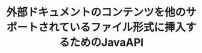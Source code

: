 ---
############################# Static ############################
layout: "auto-gen-gist"
draft: false
path: "ja/assembly/java/document/ppsm"
otherformats: PDF HTML XPS TIFF MHTML TXT XAML EPUB SVG PS PCL XML OTT OXPS MD POT OTP DOC DOCX DOCM DOT DOTX DOTM RTF ODT OTT XLS XLT XLSX XLSM XLTX XLTM XLSB ODS PPT PPTX PPTM PPS PPSX POTX POTM ODP EML EMLX MSG 

############################# Head ############################
head_title: "Java API：外部ドキュメントのコンテンツをPPSMファイル形式に追加"
head_description: "GroupDocs.Assembly Java APIを使用すると、外部ドキュメントのコンテンツをPDF、DOCX、RTF、XLSX、CSV、PPTX、EML、MSGなどのさまざまなファイル形式に動的に挿入できます。"

############################# Header ############################
title: "外部ドキュメントのコンテンツを他のサポートされているファイル形式に挿入するためのJavaAPI"
description: "GroupDocs.Assembly for Javaは、外部ドキュメントのコンテンツをレポート、電子メール、およびPDF、DOC、DOCX、XLSX、CSV、PPTX、EML、MSGなどのサポートされているさまざまなファイル形式に挿入するための機能を提供します。"

######################### Download Button #######################
button:
    enable: true

############################# About ############################
about:
    enable: true
    title: "Javaを介して外部ドキュメントのコンテンツを他の一般的なファイル形式に挿入するにはどうすればよいですか？"
    content: |
      ドキュメントまたはファイルは、ユーザーが後の段階で取得できる情報を含む電子コピーまたはハードコピーです。ウィキペディアによると、ドキュメントは、表形式のドキュメント、リスト、フォーム、科学チャートのように構造化することも、本や新聞記事のように半構造化することも、手書きのメモのように非構造化することもできます。 GroupDocs.Assembly for Javaは、ソフトウェア開発者がドキュメントの自動化とレポート作成のための強力なアプリケーションを構築できるようにする非常に便利なAPIです。 PDF、Microsoft Word、Excelワークシート、PowerPoint、HTML、Outlook電子メールなどの多数のドキュメント形式の識別と操作を完全にサポートします。テンプレート要素の操作、リストレポート、チャートレポート、テーブルレポートなど、レポートを操作するための多数の高度な機能をサポートしています。さらに、APIは、ドキュメントページへのコンテンツの追加、スプレッドシートセルへのデータの挿入、コンテンツの置換、プレゼンテーションスライドへのコンテンツの追加など、ドキュメントコンテンツの追加と変更に関連するいくつかの高度な機能も完全にサポートします。

############################# content ############################
steps:
    enable: true
    block:
    - title_left: "Javaを介して外部ファイルの内容をWord文書に追加する"
      content_left: |
       GroupDocs.Assembly Java APIは、コンピュータープログラマーが独自のJavaアプリ内でドキュメント操作タスクを処理するのに役立ちます。 外部ドキュメントのファイル内容をさまざまなタイプのドキュメントタイプに完全にサポートします。 次のJavaコード例は、わずか数行のコードで外部ファイルの内容をワードプロセッシングドキュメントに追加する方法を示しています。

      title_right: "ドキュメントのコンテンツをPPSM ファイルに挿入する方法"
      content_right: |
        * ソースドキュメントテンプレートの設定
        * 宛先ドキュメントレポートの設定
        * [DocumentAssembler](https://apireference.groupdocs.com/assembly/java/com.groupdocs.assembly/DocumentAssembler) のインスタンスを作成します
        * [AssembleDocument](https://apireference.groupdocs.com/assembly/java/com.groupdocs.assembly/DocumentAssembler#assembleDocument-java.io.InputStream-java.io.OutputStream-com.groupdocs.assembly.LoadSaveOptions-を呼び出しますcom.groupdocs.assembly.DataSourceInfo...-)ドキュメントをアセンブルするメソッド。 それはサポートします
          * テンプレートドキュメントを読み取るためのストリーム。
          * 結果ドキュメントを書き込むためのストリーム。
          * ドキュメントの読み込みと保存のための追加オプションを指定します。
          * 使用するデータソースオブジェクトに関する情報を提供します。

      gisthash: "abb65f9e514add59870865121ed3c526"
      gistfile: "insert_documents_to_word_processing.java"

    - title_left: "Javaを介して外部ファイルの内容を電子メールメッセージに追加する"
      content_left: |
       GroupDocs.Assembly Java APIには、いくつかの一般的なドキュメントファイル形式および電子メールメッセージへの動的な外部ドキュメントのコンテンツ挿入機能が含まれています。 以下のJavaコードは、プログラマーが外部アプリケーションなしで外部ドキュメントのコンテンツを電子メールドキュメントに追加する方法を示しています。

      title_right: "ファイルの内容をPPSMドキュメントに追加する方法"
      content_right: |
        * ソースドキュメントテンプレートの設定
        * 宛先ドキュメントレポートの設定
        * [DocumentAssembler](https://apireference.groupdocs.com/assembly/java/com.groupdocs.assembly/DocumentAssembler) のインスタンスを作成します
        * [AssembleDocument](https://apireference.groupdocs.com/assembly/java/com.groupdocs.assembly/DocumentAssembler#assembleDocument-java.io.InputStream-java.io.OutputStream-com.groupdocs.assembly.LoadSaveOptions-を呼び出しますcom.groupdocs.assembly.DataSourceInfo...-)ドキュメントをアセンブルするメソッド。 それはサポートします
          * テンプレートドキュメントを読み取るためのストリーム。
          * 結果ドキュメントを書き込むためのストリーム。
          * ドキュメントの読み込みと保存のための追加オプションを指定します。
          * 使用するデータソースオブジェクトに関する情報を提供します。

      gisthash: "b72d7608548993ffbe62f97c798ba021"
      gistfile: "Insert_dynamic_documents_to_emails.java"

    - title_left: "システム要求"
      content_left: |
        GroupDocs.Assembly Java APIは、すべての主要なプラットフォームとオペレーティングシステムでサポートされています。 Microsoft Word、Excel、PowerPoint、Outlook、OpenOffice、その他50以上の形式でドキュメントを生成できます。 完全なシステム要件ガイドについては、[システム要件](https://docs.groupdocs.com/assembly/java/system-requirements/) にアクセスしてください。以下のコードを実行する前に、次の前提条件がインストールされていることを確認してください。 システム：
         * オペレーティングシステム：Microsoft Windows、Linux、MacOS
         * Javaバージョンのサポート：J2SE 7.0（1.7）、J2SE 8.0（1.8）以降
         * [Maven](https://mvnrepository.com/artifact/com.groupdocs/groupdocs-assembly/) からGroupDocs.AssemblyJavaAPIの最新バージョンを入手してください
        
      title_right: "GroupDocs.Assemblyを使用する理由"
      content_right: |
        * テンプレートからカスタムドキュメントを作成します。
        * 電子メールの添付ファイルを動的に添付します。
        * ドキュメントを作成および自動化するために追加のソフトウェアは必要ありません。
        * データソースに基づいて出力ドキュメントを生成します。
        * レポートにドキュメントコンテンツを動的に挿入する
        * スプレッドシートの組み立て中に数式を適用します。
        * 複数のデータ形式のサポートを提供します
        * シーケンシャルデータ操作のサポート。

demos:
    enable: true
        

more_formats:
    enable: true


back_to_top:
    enable: true
---